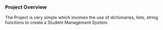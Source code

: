 ### Project Overview

 The Project is very simple which involves the use of dictionaries, lists, string functions to create a  Student Management System.


